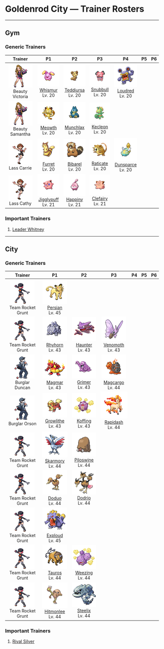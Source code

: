 # Goldenrod City — Trainer Rosters

---

## Gym


### Generic Trainers

| Trainer | P1 | P2 | P3 | P4 | P5 | P6 |
|:-------:|:--:|:--:|:--:|:--:|:--:|:--:|
| ![Beauty Victoria](../../assets/trainers/beauty.png "Beauty Victoria")<br>Beauty Victoria | ![Whismur](../../assets/sprites/whismur/front.gif "Whismur: If it senses danger, it scares the foe by crying out with the volume of a jet-plane engine.")<br>[Whismur](../../pokemon/whismur.md/)<br>Lv. 20 | ![Teddiursa](../../assets/sprites/teddiursa/front.gif "Teddiursa: Before food becomes scarce in wintertime, its habit is to hoard food in many hidden locations.")<br>[Teddiursa](../../pokemon/teddiursa.md/)<br>Lv. 20 | ![Snubbull](../../assets/sprites/snubbull/front.gif "Snubbull: It has an active, playful nature. Many women like to frolic with it because of its affectionate ways.")<br>[Snubbull](../../pokemon/snubbull.md/)<br>Lv. 20 | ![Loudred](../../assets/sprites/loudred/front.gif "Loudred: It shouts loudly by inhaling air, and then uses its well-developed stomach muscles to exhale.")<br>[Loudred](../../pokemon/loudred.md/)<br>Lv. 20 |
| ![Beauty Samantha](../../assets/trainers/beauty.png "Beauty Samantha")<br>Beauty Samantha | ![Meowth](../../assets/sprites/meowth/front.gif "Meowth: It loves anything that shines. It especially adores coins that it picks up and secretly hoards.")<br>[Meowth](../../pokemon/meowth.md/)<br>Lv. 20 | ![Munchlax](../../assets/sprites/munchlax/front.gif "Munchlax: It conceals food under the long fur on its body. It carts around this food stash and swallows it without chewing.")<br>[Munchlax](../../pokemon/munchlax.md/)<br>Lv. 20 | ![Kecleon](../../assets/sprites/kecleon/front.gif "Kecleon: It changes its shading to match its surroundings so it can sneak up on prey. Only its belly patterns stay fixed.")<br>[Kecleon](../../pokemon/kecleon.md/)<br>Lv. 20 |
| ![Lass Carrie](../../assets/trainers/lass.png "Lass Carrie")<br>Lass Carrie | ![Furret](../../assets/sprites/furret/front.gif "Furret: There is no telling where the tail begins. Despite its short legs, it is quick and likes to chase RATTATA.")<br>[Furret](../../pokemon/furret.md/)<br>Lv. 20 | ![Bibarel](../../assets/sprites/bibarel/front.gif "Bibarel: It busily makes its nest with stacks of branches and roots it has cut up with its sharp incisors.")<br>[Bibarel](../../pokemon/bibarel.md/)<br>Lv. 20 | ![Raticate](../../assets/sprites/raticate/front.gif "Raticate: Its whiskers help it to maintain balance. Its fangs never stop growing, so it gnaws to pare them down.")<br>[Raticate](../../pokemon/raticate.md/)<br>Lv. 20 | ![Dunsparce](../../assets/sprites/dunsparce/front.gif "Dunsparce: If spotted, it escapes by burrowing with its tail. It can float just slightly using its wings.")<br>[Dunsparce](../../pokemon/dunsparce.md/)<br>Lv. 20 |
| ![Lass Cathy](../../assets/trainers/lass.png "Lass Cathy")<br>Lass Cathy | ![Jigglypuff](../../assets/sprites/jigglypuff/front.gif "Jigglypuff: Looking into its cute, round eyes causes it to sing a relaxing melody, inducing its enemies to sleep.")<br>[Jigglypuff](../../pokemon/jigglypuff.md/)<br>Lv. 21 | ![Happiny](../../assets/sprites/happiny/front.gif "Happiny: It carefully carries a round, white rock that it thinks is an egg. It’s bothered by how curly its hair looks.")<br>[Happiny](../../pokemon/happiny.md/)<br>Lv. 21 | ![Clefairy](../../assets/sprites/clefairy/front.gif "Clefairy: Its adorable behavior and cry make it highly popular. However, this cute Pokémon is rarely found.")<br>[Clefairy](../../pokemon/clefairy.md/)<br>Lv. 21 |


### Important Trainers

1. [Leader Whitney](important_trainers.md#leader-whitney)

---

## City


### Generic Trainers

| Trainer | P1 | P2 | P3 | P4 | P5 | P6 |
|:-------:|:--:|:--:|:--:|:--:|:--:|:--:|
| ![Team Rocket Grunt](../../assets/trainers/rocket_grunt.png "Team Rocket Grunt")<br>Team Rocket Grunt | ![Persian](../../assets/sprites/persian/front.gif "Persian: Its lithe muscles allow it to walk without making a sound. It attacks in an instant.")<br>[Persian](../../pokemon/persian.md/)<br>Lv. 45 |
| ![Team Rocket Grunt](../../assets/trainers/rocket_grunt.png "Team Rocket Grunt")<br>Team Rocket Grunt | ![Rhyhorn](../../assets/sprites/rhyhorn/front.gif "Rhyhorn: It doesn’t care if there is anything in its way. It just charges and destroys all obstacles.")<br>[Rhyhorn](../../pokemon/rhyhorn.md/)<br>Lv. 43 | ![Haunter](../../assets/sprites/haunter/front.gif "Haunter: Its tongue is made of gas. If licked, its victim starts shaking constantly until death eventually comes.")<br>[Haunter](../../pokemon/haunter.md/)<br>Lv. 43 | ![Venomoth](../../assets/sprites/venomoth/front.gif "Venomoth: The powder on its wings is poisonous if it is dark in hue. If it is light in hue, it causes paralysis.")<br>[Venomoth](../../pokemon/venomoth.md/)<br>Lv. 43 |
| ![Burglar Duncan](../../assets/trainers/burglar.png "Burglar Duncan")<br>Burglar Duncan | ![Magmar](../../assets/sprites/magmar/front.gif "Magmar: The fiery surface of its body gives off a wavering, rippling glare that is similar to the sun.")<br>[Magmar](../../pokemon/magmar.md/)<br>Lv. 43 | ![Grimer](../../assets/sprites/grimer/front.gif "Grimer: Wherever GRIMER has passed, so many germs are left behind that no plants will ever grow again.")<br>[Grimer](../../pokemon/grimer.md/)<br>Lv. 43 | ![Magcargo](../../assets/sprites/magcargo/front.gif "Magcargo: Its brittle shell occasionally spouts intense flames that  circulate throughout its body.")<br>[Magcargo](../../pokemon/magcargo.md/)<br>Lv. 44 |
| ![Burglar Orson](../../assets/trainers/burglar.png "Burglar Orson")<br>Burglar Orson | ![Growlithe](../../assets/sprites/growlithe/front.gif "Growlithe: Extremely loyal, it will fearlessly bark at any opponent to protect its own Trainer from harm.")<br>[Growlithe](../../pokemon/growlithe.md/)<br>Lv. 43 | ![Koffing](../../assets/sprites/koffing/front.gif "Koffing: The poisonous gases it contains are a little bit lighter than air, keeping it slightly airborne.")<br>[Koffing](../../pokemon/koffing.md/)<br>Lv. 43 | ![Rapidash](../../assets/sprites/rapidash/front.gif "Rapidash: With incredible acceleration, it reaches its top speed of 150 mph after running just 10 steps.")<br>[Rapidash](../../pokemon/rapidash.md/)<br>Lv. 44 |
| ![Team Rocket Grunt](../../assets/trainers/rocket_grunt.png "Team Rocket Grunt")<br>Team Rocket Grunt | ![Skarmory](../../assets/sprites/skarmory/front.gif "Skarmory: After nesting in bramble bushes, the wings of its chicks grow hard from scratches by thorns.")<br>[Skarmory](../../pokemon/skarmory.md/)<br>Lv. 44 | ![Piloswine](../../assets/sprites/piloswine/front.gif "Piloswine: If it charges at an enemy, the hairs on its back stand up straight. It is very sensitive to sound.")<br>[Piloswine](../../pokemon/piloswine.md/)<br>Lv. 44 |
| ![Team Rocket Grunt](../../assets/trainers/rocket_grunt.png "Team Rocket Grunt")<br>Team Rocket Grunt | ![Doduo](../../assets/sprites/doduo/front.gif "Doduo: It races through grassy plains with powerful strides, leaving footprints up to four inches deep.")<br>[Doduo](../../pokemon/doduo.md/)<br>Lv. 44 | ![Dodrio](../../assets/sprites/dodrio/front.gif "Dodrio: If one of the heads gets to eat, the others will be satisfied, too, and they will stop squabbling.")<br>[Dodrio](../../pokemon/dodrio.md/)<br>Lv. 44 |
| ![Team Rocket Grunt](../../assets/trainers/rocket_grunt.png "Team Rocket Grunt")<br>Team Rocket Grunt | ![Exploud](../../assets/sprites/exploud/front.gif "Exploud: Its roar in battle shakes the ground like a tremor--or like an earthquake has struck.")<br>[Exploud](../../pokemon/exploud.md/)<br>Lv. 45 |
| ![Team Rocket Grunt](../../assets/trainers/rocket_grunt.png "Team Rocket Grunt")<br>Team Rocket Grunt | ![Tauros](../../assets/sprites/tauros/front.gif "Tauros: After heightening its will to fight by whipping itself with its three tails, it charges at full speed.")<br>[Tauros](../../pokemon/tauros.md/)<br>Lv. 44 | ![Weezing](../../assets/sprites/weezing/front.gif "Weezing: Top-grade perfume is made using its internal poison gases by diluting them to the highest level.")<br>[Weezing](../../pokemon/weezing.md/)<br>Lv. 44 |
| ![Team Rocket Grunt](../../assets/trainers/rocket_grunt.png "Team Rocket Grunt")<br>Team Rocket Grunt | ![Hitmonlee](../../assets/sprites/hitmonlee/front.gif "Hitmonlee: If it starts kicking repeatedly, both legs will stretch even longer to strike a fleeing foe.")<br>[Hitmonlee](../../pokemon/hitmonlee.md/)<br>Lv. 44 | ![Steelix](../../assets/sprites/steelix/front.gif "Steelix: It’s said that if an ONIX lives for 100 years, its composition becomes diamondlike as it evolves into a STEELIX.")<br>[Steelix](../../pokemon/steelix.md/)<br>Lv. 44 |


### Important Trainers

1. [Rival Silver](important_trainers.md#rival-silver)
